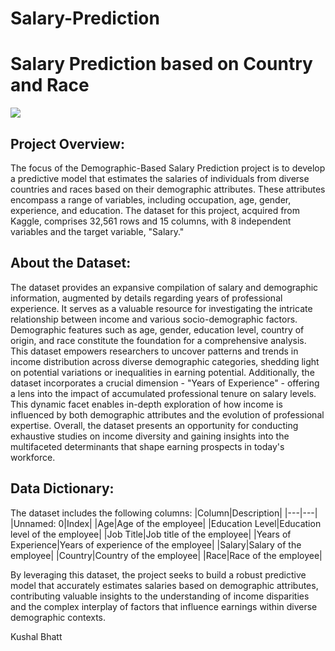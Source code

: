 # Salary-Prediction
# Salary Prediction based on Country and Race
![](https://raw.githubusercontent.com/Masterx-AI/Project_Employee_Salary_Prediction_/main/es.jpg)
## Project Overview:
The focus of the Demographic-Based Salary Prediction project is to develop a predictive model that estimates the salaries of individuals from diverse countries and races based on their demographic attributes. These attributes encompass a range of variables, including occupation, age, gender, experience, and education. The dataset for this project, acquired from Kaggle, comprises 32,561 rows and 15 columns, with 8 independent variables and the target variable, "Salary."
## About the Dataset:
The dataset provides an expansive compilation of salary and demographic information, augmented by details regarding years of professional experience. It serves as a valuable resource for investigating the intricate relationship between income and various socio-demographic factors. Demographic features such as age, gender, education level, country of origin, and race constitute the foundation for a comprehensive analysis. This dataset empowers researchers to uncover patterns and trends in income distribution across diverse demographic categories, shedding light on potential variations or inequalities in earning potential. Additionally, the dataset incorporates a crucial dimension - "Years of Experience" - offering a lens into the impact of accumulated professional tenure on salary levels. This dynamic facet enables in-depth exploration of how income is influenced by both demographic attributes and the evolution of professional expertise. Overall, the dataset presents an opportunity for conducting exhaustive studies on income diversity and gaining insights into the multifaceted determinants that shape earning prospects in today's workforce.
## Data Dictionary:
The dataset includes the following columns:
|Column|Description|
|---|---|
|Unnamed: 0|Index|
|Age|Age of the employee|
|Education Level|Education level of the employee|
|Job Title|Job title of the employee|
|Years of Experience|Years of experience of the employee|
|Salary|Salary of the employee|
|Country|Country of the employee|
|Race|Race of the employee|

By leveraging this dataset, the project seeks to build a robust predictive model that accurately estimates salaries based on demographic attributes, contributing valuable insights to the understanding of income disparities and the complex interplay of factors that influence earnings within diverse demographic contexts.

Kushal Bhatt
